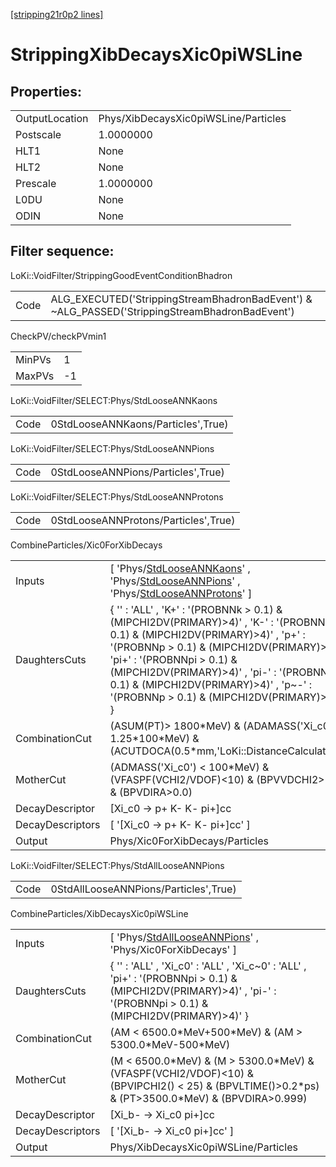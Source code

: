 [[stripping21r0p2 lines]](./stripping21r0p2-index)

# StrippingXibDecaysXic0piWSLine

## Properties:

|                |                                      |
|----------------|--------------------------------------|
| OutputLocation | Phys/XibDecaysXic0piWSLine/Particles |
| Postscale      | 1.0000000                            |
| HLT1           | None                                 |
| HLT2           | None                                 |
| Prescale       | 1.0000000                            |
| L0DU           | None                                 |
| ODIN           | None                                 |

## Filter sequence:

LoKi::VoidFilter/StrippingGoodEventConditionBhadron

|      |                                                                                                |
|------|------------------------------------------------------------------------------------------------|
| Code | ALG_EXECUTED('StrippingStreamBhadronBadEvent') & ~ALG_PASSED('StrippingStreamBhadronBadEvent') |

CheckPV/checkPVmin1

|        |     |
|--------|-----|
| MinPVs | 1   |
| MaxPVs | -1  |

LoKi::VoidFilter/SELECT:Phys/StdLooseANNKaons

|      |                                    |
|------|------------------------------------|
| Code | 0StdLooseANNKaons/Particles',True) |

LoKi::VoidFilter/SELECT:Phys/StdLooseANNPions

|      |                                    |
|------|------------------------------------|
| Code | 0StdLooseANNPions/Particles',True) |

LoKi::VoidFilter/SELECT:Phys/StdLooseANNProtons

|      |                                      |
|------|--------------------------------------|
| Code | 0StdLooseANNProtons/Particles',True) |

CombineParticles/Xic0ForXibDecays

|                  |                                                                                                                                                                                                                                                                                                                                                         |
|------------------|---------------------------------------------------------------------------------------------------------------------------------------------------------------------------------------------------------------------------------------------------------------------------------------------------------------------------------------------------------|
| Inputs           | [ 'Phys/[StdLooseANNKaons](./stripping21r0p2-commonparticles-stdlooseannkaons)' , 'Phys/[StdLooseANNPions](./stripping21r0p2-commonparticles-stdlooseannpions)' , 'Phys/[StdLooseANNProtons](./stripping21r0p2-commonparticles-stdlooseannprotons)' ]                                                                                                 |
| DaughtersCuts    | { '' : 'ALL' , 'K+' : '(PROBNNk \> 0.1) & (MIPCHI2DV(PRIMARY)\>4)' , 'K-' : '(PROBNNk \> 0.1) & (MIPCHI2DV(PRIMARY)\>4)' , 'p+' : '(PROBNNp \> 0.1) & (MIPCHI2DV(PRIMARY)\>4)' , 'pi+' : '(PROBNNpi \> 0.1) & (MIPCHI2DV(PRIMARY)\>4)' , 'pi-' : '(PROBNNpi \> 0.1) & (MIPCHI2DV(PRIMARY)\>4)' , 'p~-' : '(PROBNNp \> 0.1) & (MIPCHI2DV(PRIMARY)\>4)' } |
| CombinationCut   | (ASUM(PT)\> 1800\*MeV) & (ADAMASS('Xi_c0') \< 1.25\*100\*MeV) & (ACUTDOCA(0.5\*mm,'LoKi::DistanceCalculator'))                                                                                                                                                                                                                                          |
| MotherCut        | (ADMASS('Xi_c0') \< 100\*MeV) & (VFASPF(VCHI2/VDOF)\<10) & (BPVVDCHI2\>36) & (BPVDIRA\>0.0)                                                                                                                                                                                                                                                             |
| DecayDescriptor  | [Xi_c0 -\> p+ K- K- pi+]cc                                                                                                                                                                                                                                                                                                                            |
| DecayDescriptors | [ '[Xi_c0 -\> p+ K- K- pi+]cc' ]                                                                                                                                                                                                                                                                                                                    |
| Output           | Phys/Xic0ForXibDecays/Particles                                                                                                                                                                                                                                                                                                                         |

LoKi::VoidFilter/SELECT:Phys/StdAllLooseANNPions

|      |                                       |
|------|---------------------------------------|
| Code | 0StdAllLooseANNPions/Particles',True) |

CombineParticles/XibDecaysXic0piWSLine

|                  |                                                                                                                                                                     |
|------------------|---------------------------------------------------------------------------------------------------------------------------------------------------------------------|
| Inputs           | [ 'Phys/[StdAllLooseANNPions](./stripping21r0p2-commonparticles-stdalllooseannpions)' , 'Phys/Xic0ForXibDecays' ]                                                 |
| DaughtersCuts    | { '' : 'ALL' , 'Xi_c0' : 'ALL' , 'Xi_c~0' : 'ALL' , 'pi+' : '(PROBNNpi \> 0.1) & (MIPCHI2DV(PRIMARY)\>4)' , 'pi-' : '(PROBNNpi \> 0.1) & (MIPCHI2DV(PRIMARY)\>4)' } |
| CombinationCut   | (AM \< 6500.0\*MeV+500\*MeV) & (AM \> 5300.0\*MeV-500\*MeV)                                                                                                         |
| MotherCut        | (M \< 6500.0\*MeV) & (M \> 5300.0\*MeV) & (VFASPF(VCHI2/VDOF)\<10) & (BPVIPCHI2() \< 25) & (BPVLTIME()\>0.2\*ps) & (PT\>3500.0\*MeV) & (BPVDIRA\>0.999)             |
| DecayDescriptor  | [Xi_b- -\> Xi_c0 pi+]cc                                                                                                                                           |
| DecayDescriptors | [ '[Xi_b- -\> Xi_c0 pi+]cc' ]                                                                                                                                   |
| Output           | Phys/XibDecaysXic0piWSLine/Particles                                                                                                                                |
